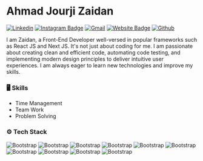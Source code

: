 # Ahmad Jourji Zaidan



[![Linkedin](https://img.shields.io/badge/-LinkedIn-blue?style=flat&logo=Linkedin&logoColor=white)](https://www.linkedin.com/in/ahmad-jourji-zaidan-6b6240231/)
[![Instagram Badge](https://img.shields.io/badge/-Instagram-purple?logo=instagram&logoColor=white&link=https://instagram.com/zidaann54/)](https://www.instagram.com/zidaann54)
[![Gmail](https://img.shields.io/badge/-Gmail-c14438?style=flat&logo=Gmail&logoColor=white)](mailto:jourjizaidan8@gmail.com)
[![Website Badge](https://img.shields.io/badge/-Website-c14438?style=flat&logo=Google-Chrome&logoColor=white&link=https://zaidanportfolio.netlify.app/)](https://zaidanportfolio.netlify.app/)
[![Github](https://img.shields.io/github/followers/zidaann?label=Follow&style=social)](https://github.com/zidaann)

I am Zaidan, a Front-End Developer well-versed in popular frameworks such as React JS and Next JS. It's not just about coding for me. I am passionate about creating clean and efficient code, automating code testing, and implementing modern design principles to deliver intuitive user experiences. I am always eager to learn new technologies and improve my skills.


### 🖥 Skills

- Time Management
- Team Work
- Problem Solving
### ⚙️ Tech Stack

![Bootstrap](https://img.shields.io/badge/-HTML-05122A?style=flat-square&logo=HTML&color=353535) ![Bootstrap](https://img.shields.io/badge/-CSS-05122A?style=flat-square&logo=CSS&color=353535) ![Bootstrap](https://img.shields.io/badge/-Bootstrap-05122A?style=flat-square&logo=Bootstrap&color=353535) ![Bootstrap](https://img.shields.io/badge/-Materialize-05122A?style=flat-square&logo=Materialize&color=353535) ![Bootstrap](https://img.shields.io/badge/-Tailwind%20CSS-05122A?style=flat-square&logo=Tailwind-CSS&color=353535) ![Bootstrap](https://img.shields.io/badge/-Javascript-05122A?style=flat-square&logo=Javascript&color=353535) ![Bootstrap](https://img.shields.io/badge/-React%20JS-05122A?style=flat-square&logo=React-JS&color=353535) ![Bootstrap](https://img.shields.io/badge/-Next%20JS-05122A?style=flat-square&logo=Next-JS&color=353535) ![Bootstrap](https://img.shields.io/badge/-PHP-05122A?style=flat-square&logo=PHP&color=353535) ![Bootstrap](https://img.shields.io/badge/-Laravel-05122A?style=flat-square&logo=Laravel&color=353535)





